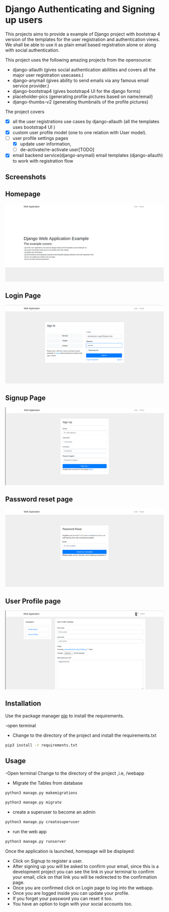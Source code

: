 # Django Authenticating and Signing up users

This projects aims to provide a example of Django project with bootstrap 4 version of the templates for the user registration and authentication views.
We shall be able to use it as plain email based registration alone or along with social authentication.

This project uses the following amazing projects from the opensource:

- django-allauth (gives social authentication abilities and covers all the major user registration usecases.)
- django-anymail (gives ability to send emails via any famous email service provider.)
- django-bootstrap4 (gives bootstrap4 UI for the django forms)
- placeholder-pics (generating profile pictures based on name/email)
- django-thumbs-v2 (generating thumbnails of the profile pictures)

The project covers

- [x] all the user registrations use cases by django-allauth (all the templates uses bootstrap4 UI )
- [x] custom user profile model (one to one relation with User model).
- [ ] user profile settings pages
    - [x] update user information,
    - [ ] de-activate/re-activate user[TODO]
- [x] email backend service(django-anymail) email templates (django-allauth) to work with registration flow

## Screenshots


Homepage
---------
![homepage](screenshots/homepage.png)

Login Page
---------
![Login](screenshots/signin.png)

Signup Page
---------
![Signup](screenshots/signup.png)

Password reset page
---------
![password reset](screenshots/password-reset.png)

User Profile page
---------
![user profile](screenshots/user-profile.png)

## Installation

Use the package manager [pip](https://pip.pypa.io/en/stable/) to install the requirements.

-open terminal
- Change to the directory of the project and install the requirements.txt

```bash
pip3 install -r requirements.txt
```
## Usage
-Open terminal
 Change to the directory of the project ,i.e, /webapp

- Migrate the Tables from database
```bash
python3 manage.py makemigrations
```
```bash
python3 manage.py migrate
```
- create a superuser to become an admin
```bash
python3 manage.py createsuperuser
```
- run the web app
```bash
python3 manage.py runserver
```
Once the application is launched, homepage will be displayed:
- Click on Signup to register a user.
- After signing up you will be asked to confirm your email, since this is a development project you can see the link in your terminal to confirm your email, click on that link you will be redirected to the confirmation page.
- Once you are confirmed click on Login page to log into the webapp.
- Once you are logged inside you can update your profile.
- If you forget your password you can reset it too.
- You have an option to login with your social accounts too.
